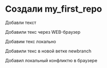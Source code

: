 ﻿# Создали my_first_repo

Добавли текст

Добавили текс через WEB-браузер

Добавим текс локально

Добавили текс в новой ветке newbranch

Добавил локальный конфликтю в браузере


